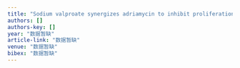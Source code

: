 ```yaml
---
title: "Sodium valproate synergizes adriamycin to inhibit proliferation and induce apoptosis in myelodysplastic syndrome cell line"
authors: []
authors-key: []
year: "数据暂缺"
article-link: "数据暂缺"
venue: "数据暂缺"
bibex: "数据暂缺"
---
```

